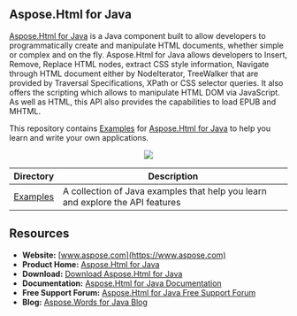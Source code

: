 ## Aspose.Html for Java
[Aspose.Html for Java](https://www.aspose.com/products/html/java) is a Java component built to allow developers to programmatically create and manipulate HTML documents, whether simple or complex and on the fly. Aspose.Html for Java allows developers to Insert, Remove, Replace HTML nodes, extract CSS style information, Navigate through HTML document either by NodeIterator, TreeWalker that are provided by Traversal Specifications, XPath or CSS selector queries. It also offers the scripting which allows to manipulate HTML DOM via JavaScript. As well as HTML, this API also provides the capabilities to load EPUB and MHTML.

This repository contains [Examples](Examples) for [Aspose.Html for Java](https://www.aspose.com/products/html/java) to help you learn and write your own applications.

<p align="center">

  <a title="Download complete Aspose.Html for Java source code" href="https://github.com/aspose-html/Aspose.Html-for-Java/archive/master.zip">
	<img src="https://raw.github.com/AsposeExamples/java-examples-dashboard/master/images/downloadZip-Button-Large.png" />
  </a>
</p>

Directory | Description
--------- | -----------
[Examples](Examples)  | A collection of Java examples that help you learn and explore the API features

## Resources

+ **Website:** [www.aspose.com](https://www.aspose.com)
+ **Product Home:** [Aspose.Html for Java](https://www.aspose.com/products/html/java)
+ **Download:** [Download Aspose.Html for Java](https://downloads.aspose.com/html/java)
+ **Documentation:** [Aspose.Html for Java Documentation](https://docs.aspose.com//display/htmljava/Home)
+ **Free Support Forum:** [Aspose.Html for Java Free Support Forum](https://forum.aspose.com/c/html)
+ **Blog:** [Aspose.Words for Java Blog](https://blog.aspose.com/category/aspose-products/aspose-html-product-family/)
